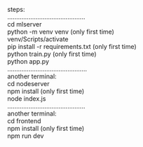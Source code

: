 steps:  
............................................  
cd mlserver  
python -m venv venv (only first time)  
venv/Scripts/activate  
pip install -r requirements.txt (only first time)  
python train.py (only first time)  
python app.py  
.............................................  
another terminal:   
cd nodeserver  
npm install (only first time)  
node index.js  
............................................  
another terminal:  
cd frontend  
npm install (only first time)  
npm run dev  
